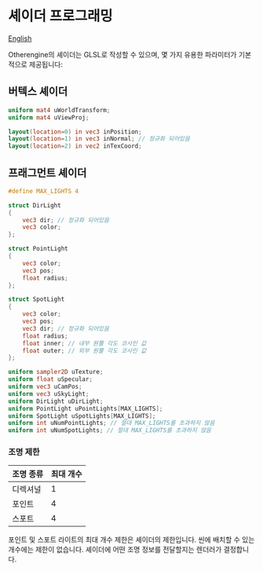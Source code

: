 # 셰이더 프로그래밍

[English](../English/Shader%20Programming.md)

Otherengine의 셰이더는 GLSL로 작성할 수 있으며, 몇 가지 유용한 파라미터가 기본적으로 제공됩니다:

## 버텍스 셰이더

```glsl
uniform mat4 uWorldTransform;
uniform mat4 uViewProj;

layout(location=0) in vec3 inPosition;
layout(location=1) in vec3 inNormal; // 정규화 되어있음
layout(location=2) in vec2 inTexCoord;
```

## 프래그먼트 셰이더

```glsl
#define MAX_LIGHTS 4

struct DirLight
{
    vec3 dir; // 정규화 되어있음
    vec3 color;
};

struct PointLight
{
    vec3 color;
    vec3 pos;
    float radius;
};

struct SpotLight
{
    vec3 color;
    vec3 pos;
    vec3 dir; // 정규화 되어있음
    float radius;
    float inner; // 내부 원뿔 각도 코사인 값
    float outer; // 외부 원뿔 각도 코사인 값
};

uniform sampler2D uTexture;
uniform float uSpecular;
uniform vec3 uCamPos;
uniform vec3 uSkyLight;
uniform DirLight uDirLight;
uniform PointLight uPointLights[MAX_LIGHTS];
uniform SpotLight uSpotLights[MAX_LIGHTS];
uniform int uNumPointLights; // 절대 MAX_LIGHTS를 초과하지 않음
uniform int uNumSpotLights; // 절대 MAX_LIGHTS를 초과하지 않음
```

### 조명 제한

조명 종류 | 최대 개수
-|-
디렉셔널 | 1
포인트 | 4
스포트 | 4

포인트 및 스포트 라이트의 최대 개수 제한은 셰이더의 제한입니다. 씬에 배치할 수 있는 개수에는 제한이 없습니다. 셰이더에 어떤 조명 정보를 전달할지는 렌더러가 결정합니다.

